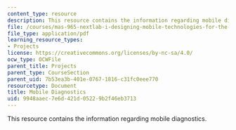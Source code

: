 ```yaml
---
content_type: resource
description: This resource contains the information regarding mobile diagnostics.
file: /courses/mas-965-nextlab-i-designing-mobile-technologies-for-the-next-billion-users-fall-2008/9948aaec7e6d421d05229b2f46eb3713_MITMAS_965F08_moca_m4.pdf
file_type: application/pdf
learning_resource_types:
- Projects
license: https://creativecommons.org/licenses/by-nc-sa/4.0/
ocw_type: OCWFile
parent_title: Projects
parent_type: CourseSection
parent_uid: 7b53ea3b-401e-0767-1816-c31fc0eee770
resourcetype: Document
title: Mobile Diagnostics
uid: 9948aaec-7e6d-421d-0522-9b2f46eb3713
---
```

This resource contains the information regarding mobile diagnostics.